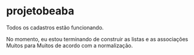 # projetobeaba

Todos os cadastros estão funcionando.

No momento, eu estou terminando de construir as listas e as associações Muitos para Muitos de acordo com a normalização.
